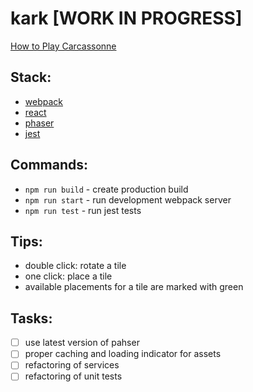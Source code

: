 # kark [WORK IN PROGRESS]

[How to Play Carcassonne](https://www.youtube.com/watch?v=d89u-gXjIVY)

## Stack:
- [webpack](https://webpack.js.org/)
- [react](https://reactjs.org/)
- [phaser](https://phaser.io/)
- [jest](https://jestjs.io/)

## Commands:
- `npm run build` - create production build
- `npm run start` - run development webpack server
- `npm run test` - run jest tests

## Tips:
- double click: rotate a tile
- one click: place a tile
- available placements for a tile are marked with green

## Tasks:
- [ ] use latest version of pahser
- [ ] proper caching  and loading indicator for assets
- [ ] refactoring of services
- [ ] refactoring of unit tests
